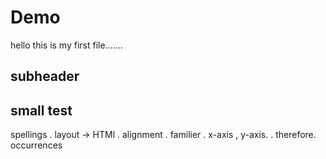 # Demo

hello this is my first file.......

## subheader
small test
------------------------------------------------
spellings 
. layout -> HTMl
. alignment
. familier
. x-axis , y-axis.
. therefore.
occurrences 
